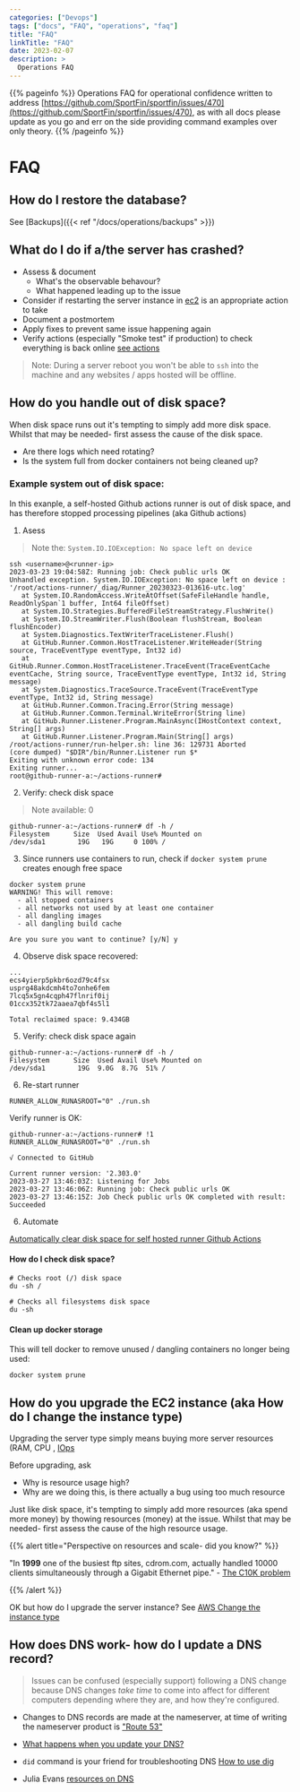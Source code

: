 ```yaml
---
categories: ["Devops"]
tags: ["docs", "FAQ", "operations", "faq"]
title: "FAQ"
linkTitle: "FAQ"
date: 2023-02-07
description: >
  Operations FAQ
---
```


{{% pageinfo %}}
  Operations FAQ for operational confidence
  written to address [https://github.com/SportFin/sportfin/issues/470](https://github.com/SportFin/sportfin/issues/470), as with all docs please update as you go and err on the side providing command examples over only theory.
{{% /pageinfo %}}

# FAQ

## How do I restore the database?
  See [Backups]({{< ref "/docs/operations/backups" >}})

## What do I do if a/the server has crashed?

- Assess &amp; document
  - What's the observable behavour?
  - What happened leading up to the issue
- Consider if restarting the server instance in [ec2](https://eu-west-2.console.aws.amazon.com/ec2/home?region=eu-west-2#Instances:v=3;$case=tags:true%5C,client:false;$regex=tags:false%5C,client:false) is an appropriate action to take
- Document a postmortem
- Apply fixes to prevent same issue happening again
- Verify actions (especially "Smoke test" if production) to check everything is back online [see actions](https://github.com/SportFin/sportfin/actions)

> Note: During a server reboot you won't be able to `ssh` into the machine and any websites / apps hosted will be offline.

## How do you handle out of disk space?

When disk space runs out it's tempting to simply add more disk space.
Whilst that may be needed- first assess the cause of the disk space.

- Are there logs which need rotating?
- Is the system full from docker containers not being cleaned up?

### Example system out of disk space:

In this exanple, a self-hosted Github actions runner is out of disk space, and has therefore stopped processing pipelines (aka Github actions)

1. Asess

> Note the: `System.IO.IOException: No space left on device`

```
ssh <username>@<runner-ip>
2023-03-23 19:04:58Z: Running job: Check public urls OK
Unhandled exception. System.IO.IOException: No space left on device : '/root/actions-runner/_diag/Runner_20230323-013616-utc.log'
   at System.IO.RandomAccess.WriteAtOffset(SafeFileHandle handle, ReadOnlySpan`1 buffer, Int64 fileOffset)
   at System.IO.Strategies.BufferedFileStreamStrategy.FlushWrite()
   at System.IO.StreamWriter.Flush(Boolean flushStream, Boolean flushEncoder)
   at System.Diagnostics.TextWriterTraceListener.Flush()
   at GitHub.Runner.Common.HostTraceListener.WriteHeader(String source, TraceEventType eventType, Int32 id)
   at GitHub.Runner.Common.HostTraceListener.TraceEvent(TraceEventCache eventCache, String source, TraceEventType eventType, Int32 id, String message)
   at System.Diagnostics.TraceSource.TraceEvent(TraceEventType eventType, Int32 id, String message)
   at GitHub.Runner.Common.Tracing.Error(String message)
   at GitHub.Runner.Common.Terminal.WriteError(String line)
   at GitHub.Runner.Listener.Program.MainAsync(IHostContext context, String[] args)
   at GitHub.Runner.Listener.Program.Main(String[] args)
/root/actions-runner/run-helper.sh: line 36: 129731 Aborted                 (core dumped) "$DIR"/bin/Runner.Listener run $*
Exiting with unknown error code: 134
Exiting runner...
root@github-runner-a:~/actions-runner# 
```

2. Verify: check disk space

> Note available: 0

```
github-runner-a:~/actions-runner# df -h /
Filesystem      Size  Used Avail Use% Mounted on
/dev/sda1        19G   19G     0 100% /
```

3. Since runners use containers to run, check if `docker system prune` creates enough free space

```
docker system prune
WARNING! This will remove:
  - all stopped containers
  - all networks not used by at least one container
  - all dangling images
  - all dangling build cache

Are you sure you want to continue? [y/N] y
```

4. Observe disk space recovered:

```
...
ecs4yierp5pkbr6ozd79c4fsx
usprg48akdcmh4to7onhe6fem
7lcq5x5gn4cqph47flnrif0ij
01ccx352tk72aaea7qbf4s5l1

Total reclaimed space: 9.434GB
```

5. Verify: check disk space again

```
github-runner-a:~/actions-runner# df -h /
Filesystem      Size  Used Avail Use% Mounted on
/dev/sda1        19G  9.0G  8.7G  51% /
```

6. Re-start runner


```
RUNNER_ALLOW_RUNASROOT="0" ./run.sh
```

Verify runner is OK:

```
github-runner-a:~/actions-runner# !1
RUNNER_ALLOW_RUNASROOT="0" ./run.sh

√ Connected to GitHub

Current runner version: '2.303.0'
2023-03-27 13:46:03Z: Listening for Jobs
2023-03-27 13:46:06Z: Running job: Check public urls OK
2023-03-27 13:46:15Z: Job Check public urls OK completed with result: Succeeded
```

6. Automate

[Automatically clear disk space for self hosted runner Github Actions](https://github.com/SportFin/sportfin/issues/481)

#### How do I check disk space?

```
# Checks root (/) disk space
du -sh /

# Checks all filesystems disk space
du -sh 
```

#### Clean up docker storage

This will tell docker to remove unused / dangling containers no longer being used:

```
docker system prune
```

## How do you upgrade the EC2 instance (aka How do I change the instance type)

Upgrading the server type simply means buying more server resources (RAM, CPU , [IOps](https://en.wikipedia.org/wiki/IOPS)

Before upgrading, ask

- Why is resource usage high?
- Why are we doing this, is there actually a bug using too much resource

Just like disk space, it's tempting to simply add more resources (aka spend more money) by thowing resources (money) at the issue. Whilst that may be needed- first assess the cause of the high resource usage. 

{{% alert title="Perspective on resources and scale- did you know?" %}}

"In **1999** one of the busiest ftp sites, cdrom.com, actually handled 10000 clients simultaneously through a Gigabit Ethernet pipe." - [The C10K problem](http://www.kegel.com/c10k.html)

{{% /alert %}}


OK but how do I upgrade the server instance? See [AWS Change the instance type](https://docs.aws.amazon.com/AWSEC2/latest/UserGuide/ec2-instance-resize.html)



## How does DNS work- how do I update a DNS record?

> Issues can be confused (especially support) following a DNS change because DNS changes *take time* to come into affect for different computers depending where they are, and how they're configured.

- Changes to DNS records are made at the nameserver, at time of writing the nameserver product is ["Route 53"](https://us-east-1.console.aws.amazon.com/route53/home?region=eu-west-2#)


- [What happens when you update your DNS?](https://jvns.ca/blog/how-updating-dns-works/)
- `did` command is your friend for troubleshooting DNS [How to use dig](https://jvns.ca/blog/2021/12/04/how-to-use-dig/)
- Julia Evans [resources on DNS](https://jvns.ca/categories/dns/)



